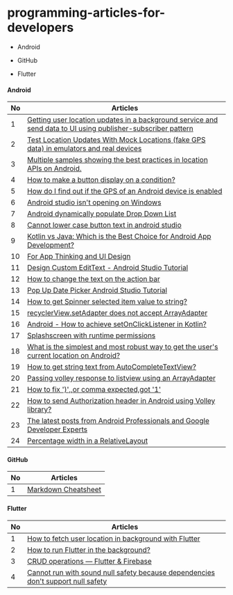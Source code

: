 # programming-articles-for-developers


* Android

- GitHub

+ Flutter

#### Android
No | Articles
--- | ---
1 | [Getting user location updates in a background service and send data to UI using publisher-subscriber pattern](https://medium.com/@msaudi/android-getting-user-location-updates-in-a-background-service-and-draw-location-updates-on-a-map-225589d28cf6)
2 | [Test Location Updates With Mock Locations (fake GPS data) in emulators and real devices](https://medium.com/@msaudi/android-test-location-services-and-gps-with-fake-gps-data-mock-locations-in-emulators-or-real-df211de4d891)
3 | [Multiple samples showing the best practices in location APIs on Android.](https://github.com/android/location-samples)
4 | [How to make a button display on a condition?](https://stackoverflow.com/questions/9994967/android-how-to-make-a-button-display-on-a-condition)
5 | [How do I find out if the GPS of an Android device is enabled](https://stackoverflow.com/questions/843675/how-do-i-find-out-if-the-gps-of-an-android-device-is-enabled)
6 | [Android studio isn't opening on Windows](https://stackoverflow.com/questions/16579334/android-studio-isnt-opening-on-windows)
7 | [Android dynamically populate Drop Down List](https://stackoverflow.com/questions/7818252/android-dynamically-populate-drop-down-list)
8 | [Cannot lower case button text in android studio](https://stackoverflow.com/questions/24880388/cannot-lower-case-button-text-in-android-studio)
9 | [Kotlin vs Java: Which is the Best Choice for Android App Development?](https://medium.com/javarevisited/kotlin-vs-java-which-is-the-best-choice-for-android-app-development-7c9fc782d2c9)
10 | [For App Thinking and UI Design](https://whimsical.com/)
11 | [Design Custom EditText - Android Studio Tutorial](https://www.youtube.com/watch?v=BO5iCL7U6Lc&ab_channel=Stevdza-San)
12 | [How to change the text on the action bar](https://stackoverflow.com/questions/3438276/how-to-change-the-text-on-the-action-bar)
13 | [Pop Up Date Picker Android Studio Tutorial](https://www.youtube.com/watch?v=qCoidM98zNk)
14 | [How to get Spinner selected item value to string?](https://stackoverflow.com/questions/10331854/how-to-get-spinner-selected-item-value-to-string)
15 | [recyclerView.setAdapter does not accept ArrayAdapter](https://stackoverflow.com/questions/38926071/recyclerview-setadapter-does-not-accept-arrayadapter)
16 | [Android - How to achieve setOnClickListener in Kotlin?](https://stackoverflow.com/questions/44301301/android-how-to-achieve-setonclicklistener-in-kotlin)
17 | [Splashscreen with runtime permissions](https://stackoverflow.com/questions/53276818/splashscreen-with-runtime-permissions)
18 | [What is the simplest and most robust way to get the user's current location on Android?](https://stackoverflow.com/questions/3145089/what-is-the-simplest-and-most-robust-way-to-get-the-users-current-location-on-a)
19 | [How to get string text from AutoCompleteTextView?](https://stackoverflow.com/questions/9854790/how-to-get-string-text-from-autocompletetextview)
20 | [Passing volley response to listview using an ArrayAdapter](https://stackoverflow.com/questions/43691098/passing-volley-response-to-listview-using-an-arrayadapter)
21 | [How to fix ')',<column constraint>,<type name>or comma expected,got '1'](https://stackoverflow.com/questions/57761140/how-to-fix-column-constraint-type-nameor-comma-expected-got-1)
22 | [How to send Authorization header in Android using Volley library?](https://stackoverflow.com/questions/44000212/how-to-send-authorization-header-in-android-using-volley-library)
23 | [The latest posts from Android Professionals and Google Developer Experts](https://proandroiddev.com/)
24 | [Percentage width in a RelativeLayout](https://stackoverflow.com/questions/4961355/percentage-width-in-a-relativelayout)


#### GitHub
No | Articles
--- |--- 
1 | [Markdown Cheatsheet](https://github.com/adam-p/markdown-here/wiki/Markdown-Cheatsheet)


#### Flutter
No | Articles
--- | ---
1 | [How to fetch user location in background with Flutter](https://medium.com/@pierre.sabot/how-to-fetch-user-location-in-background-with-flutter-e3494021bdf5)
2 | [How to run Flutter in the background?](https://medium.com/vrt-digital-studio/flutter-workmanager-81e0cfbd6f6e)
3 | [CRUD operations — Flutter & Firebase](https://medium.com/flutter-community/flutter-firestore-crud-operations-8a7004b97d71)
4 | [Cannot run with sound null safety because dependencies don't support null safety](https://stackoverflow.com/questions/64917744/cannot-run-with-sound-null-safety-because-dependencies-dont-support-null-safety)
